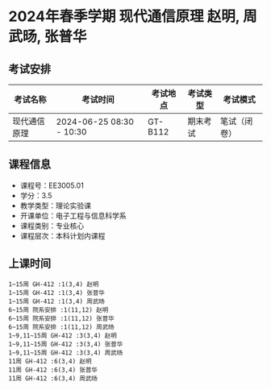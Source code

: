 # 2024年春季学期 现代通信原理 赵明, 周武旸, 张普华




## 考试安排

| 考试名称 | 考试时间 | 考试地点 | 考试类型 | 考试模式 |
| -------- | -------- | -------- | -------- | -------- |
| 现代通信原理 | 2024-06-25 08:30 - 10:30 | GT-B112 | 期末考试 | 笔试（闭卷） |





## 课程信息

- 课程号：EE3005.01
- 学分：3.5
- 教学类型：理论实验课
- 开课单位：电子工程与信息科学系
- 课程类别：专业核心
- 课程层次：本科计划内课程

## 上课时间

```
1~15周 GH-412 :1(3,4) 赵明
1~15周 GH-412 :1(3,4) 张普华
1~15周 GH-412 :1(3,4) 周武旸
6~15周 院系安排 :1(11,12) 赵明
6~15周 院系安排 :1(11,12) 张普华
6~15周 院系安排 :1(11,12) 周武旸
1~9,11~15周 GH-412 :3(3,4) 赵明
1~9,11~15周 GH-412 :3(3,4) 张普华
1~9,11~15周 GH-412 :3(3,4) 周武旸
11周 GH-412 :6(3,4) 赵明
11周 GH-412 :6(3,4) 张普华
11周 GH-412 :6(3,4) 周武旸
```


